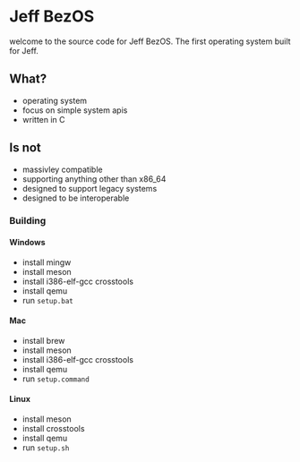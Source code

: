 # Jeff BezOS
welcome to the source code for Jeff BezOS. The first operating system built for Jeff.

## What?
* operating system
* focus on simple system apis
* written in C

## Is not
* massivley compatible
* supporting anything other than x86_64
* designed to support legacy systems
* designed to be interoperable

### Building

#### Windows
* install mingw
* install meson
* install i386-elf-gcc crosstools
* install qemu
* run `setup.bat`

#### Mac
* install brew
* install meson
* install i386-elf-gcc crosstools
* install qemu
* run `setup.command`

#### Linux
* install meson
* install crosstools
* install qemu
* run `setup.sh`